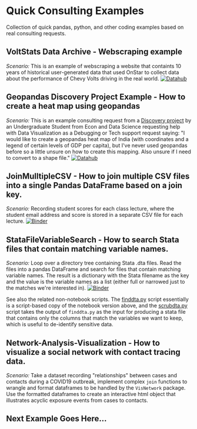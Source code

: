 # Quick Consulting Examples

Collection of quick pandas, python, and other coding examples based on real consulting requests.

## VoltStats Data Archive - Webscraping example

*Scenario:* This is an example of webscraping a website that containts 10 years of historical user-generated data that used OnStar to collect data about the performance of Chevy Volts driving in the real world. [![Datahub](https://img.shields.io/badge/launch-datahhub-blue)](https://dlab.datahub.berkeley.edu/hub/user-redirect/git-pull?repo=https%3A%2F%2Fgithub.com%2Fdlab-berkeley%2Fquick-consulting-examples&urlpath=tree%2Fquick-consulting-examples%2FVolt%20Stats%20solution%20in%20Python.ipynb&branch=master)


## Geopandas Discovery Project Example - How to create a heat map using geopandas

*Scenario:* This is an example consulting request from a [Discovery project](https://data.berkeley.edu/research/discovery-program-home) by an Undergraduate Student from Econ and Data Science requesting help with Data Visualization as a Debugging or Tech support request saying: "I would like to create a geopandas heat map of India (with coordinates and a legend of certain levels of GDP per capita), but I've never used geopandas before so a little unsure on how to create this mapping. Also unsure if I need to convert to a shape file."
[![Datahub](https://mybinder.org/badge_logo.svg)](https://dlab.datahub.berkeley.edu/hub/user-redirect/git-pull?repo=https%3A%2F%2Fgithub.com%2Fdlab-berkeley%2Fquick-consulting-examples&urlpath=tree%2Fquick-consulting-examples%2FGeopandas+Discovery+Project+Example.ipynb&branch=master)


## JoinMulltipleCSV - How to join multiple CSV files into a single Pandas DataFrame based on a join key.

*Scenario:* Recording student scores for each class lecture, where the student email address and score is stored in a separate CSV file for each lecture.
[![Binder](https://mybinder.org/badge_logo.svg)](https://mybinder.org/v2/gh/dlab-berkeley/quick-consulting-examples/master?filepath=JoinMulltipleCSV.ipynb)

## StataFileVariableSearch - How to search Stata files that contain matching variable names.

*Scenario:* Loop over a directory tree containing Stata .dta files. Read the files into a pandas DataFrame and search for files that contain matching variable names. The result is a dictionary with the Stata filename as the key and the value is the variable names as a list (either full or narrowed just to the matches we're interested in).
[![Binder](https://mybinder.org/badge_logo.svg)](https://mybinder.org/v2/gh/dlab-berkeley/quick-consulting-examples/master?filepath=StataFileVariableSearch.ipynb)

See also the related non-notebook scripts. The [finddta.py](./finddta.py) script essentially is a script-based copy of the notebook version above, and the [scrubdta.py](./scrubdta.py) script takes the output of `finddta.py` as the input for producing a stata file that contains only the columns that match the variables we want to keep, which is useful to de-identify sensitive data.

## Network-Analysis-Visualization - How to visualize a social network with contact tracing data.

*Scenario:* Take a dataset recording "relationships" between cases and contacts during a COVID19 outbreak, implement complex `join` functions to wrangle and format dataframes to be handled by the `VisNetwork` package. Use the formatted dataframes to create an interactive html object that illustrates acyclic exposure events from cases to contacts. 



## Next Example Goes Here...
